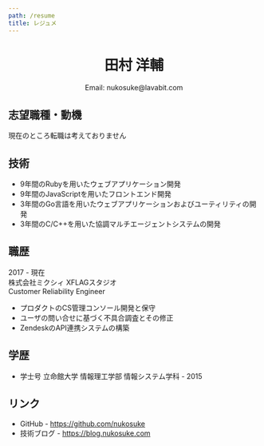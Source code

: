 ```yaml
---
path: /resume
title: レジュメ
---
```


<div align='center'>
    <h1>田村 洋輔</h1>
    <p>Email: nukosuke@lavabit.com</p>
</div>

## 志望職種・動機
現在のところ転職は考えておりません

## 技術
- 9年間のRubyを用いたウェブアプリケーション開発
- 9年間のJavaScriptを用いたフロントエンド開発
- 3年間のGo言語を用いたウェブアプリケーションおよびユーティリティの開発
- 3年間のC/C++を用いた協調マルチエージェントシステムの開発

## 職歴
2017 - 現在  
株式会社ミクシィ XFLAGスタジオ  
Customer Reliability Engineer

- プロダクトのCS管理コンソール開発と保守
- ユーザの問い合せに基づく不具合調査とその修正
- ZendeskのAPI連携システムの構築

## 学歴
- 学士号 立命館大学 情報理工学部 情報システム学科 - 2015

## リンク
- GitHub - https://github.com/nukosuke
- 技術ブログ - https://blog.nukosuke.com

